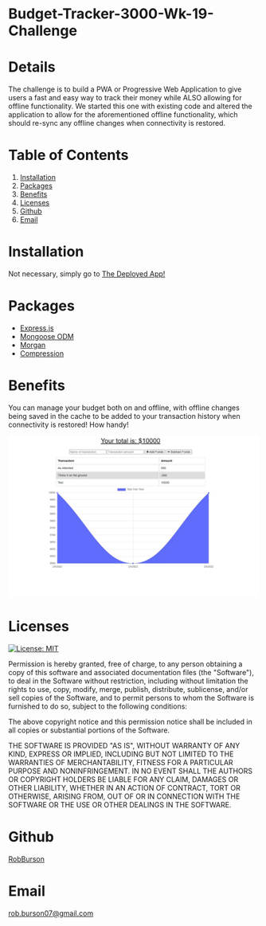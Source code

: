# Budget-Tracker-3000-Wk-19-Challenge

# Details
The challenge is to build a PWA or Progressive Web Application to give users a fast and easy way to track their money while ALSO allowing for offline functionality. We started this one with existing code and altered the application to allow for the aforementioned offline functionality, which should re-sync any offline changes when connectivity is restored. 
# Table of Contents
  1. [Installation](#Installation)
  2. [Packages](#Packages)
  3. [Benefits](#Benefits)
  4. [Licenses](#Licenses)
  5. [Github](#github)
  6. [Email](#email)  

# Installation
Not necessary, simply go to [The Deployed App!](https://budget-tracker-3k.herokuapp.com)

# Packages

* [Express.js](https://www.npmjs.com/package/express)
* [Mongoose ODM](https://www.npmjs.com/package/mongoose)
* [Morgan](https://www.npmjs.com/package/morgan)
* [Compression](https://www.npmjs.com/package/compression)
# Benefits
You can manage your budget both on and offline, with offline changes being saved in the cache to be added to your transaction history when connectivity is restored! How handy!

![screenshot](images/Screenshot%202022-02-05%20115427.jpg)
# Licenses
[![License: MIT](https://img.shields.io/badge/License-MIT-yellow.svg)](https://opensource.org/licenses/MIT) 

Permission is hereby granted, free of charge, to any person obtaining a copy of this software and associated documentation files (the "Software"), to deal in the Software without restriction, including without limitation the rights to use, copy, modify, merge, publish, distribute, sublicense, and/or sell copies of the Software, and to permit persons to whom the Software is furnished to do so, subject to the following conditions:

The above copyright notice and this permission notice shall be included in all copies or substantial portions of the Software.

THE SOFTWARE IS PROVIDED "AS IS", WITHOUT WARRANTY OF ANY KIND, EXPRESS OR IMPLIED, INCLUDING BUT NOT LIMITED TO THE WARRANTIES OF MERCHANTABILITY, FITNESS FOR A PARTICULAR PURPOSE AND NONINFRINGEMENT. IN NO EVENT SHALL THE AUTHORS OR COPYRIGHT HOLDERS BE LIABLE FOR ANY CLAIM, DAMAGES OR OTHER LIABILITY, WHETHER IN AN ACTION OF CONTRACT, TORT OR OTHERWISE, ARISING FROM, OUT OF OR IN CONNECTION WITH THE SOFTWARE OR THE USE OR OTHER DEALINGS IN THE SOFTWARE.

# Github
[RobBurson](https://github.com/RobBurson)
# Email
rob.burson07@gmail.com
  